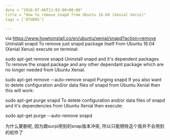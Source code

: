 ```yaml
---
date = "2016-07-06T11:02:00+08:00"
title = "How to remove snapd from Ubuntu 16.04 (Xenial Xerus)"
tags = ['OTHERS']

---
```


via <https://www.howtoinstall.co/en/ubuntu/xenial/snapd?action=remove>
Uninstall snapd
To remove just snapd package itself from Ubuntu 16.04 (Xenial Xerus) execute on terminal:

sudo apt-get remove snapd
Uninstall snapd and it's dependent packages
To remove the snapd package and any other dependant package which are no longer needed from Ubuntu Xenial.

sudo apt-get remove --auto-remove snapd
Purging snapd
If you also want to delete configuration and/or data files of snapd from Ubuntu Xenial then this will work:

sudo apt-get purge snapd
To delete configuration and/or data files of snapd and it's dependencies from Ubuntu Xenial then execute:

sudo apt-get purge --auto-remove snapd

为什么要删呢, 因为跟surpi用到的snap版本冲突, 所以只能牺牲这个我并不会用到的软件了